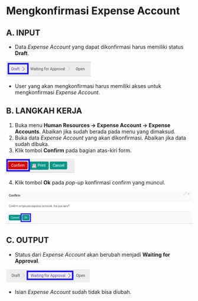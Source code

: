 # Mengkonfirmasi Expense Account

## A. INPUT

* Data *Expense Account* yang dapat dikonfirmasi harus memiliki status **Draft**.

![](../../img/expense-account/status-draft.png)

* User yang akan mengkonfirmasi harus memiliki akses untuk mengkonfirmasi *Expense Account*.

## B. LANGKAH KERJA

1. Buka menu **Human Resources -> Expense Account -> Expense Accounts**. Abaikan jika sudah berada pada menu yang dimaksud.
2. Buka data *Expense Account* yang akan dikonfirmasi. Abaikan jika data sudah dibuka.
3. Klik tombol **Confirm** pada bagian atas-kiri form.

![](../../img/expense-account/tombol-confirm.png)

4. Klik tombol **Ok** pada *pop-up* konfirmasi confirm yang muncul.

![](../../img/expense-account/pop-up-konfirmasi-confirm.png)

## C. OUTPUT

* Status dari *Expense Account* akan berubah menjadi **Waiting for Approval**.

![](../../img/expense-account/status-waiting-for-approval.png)

* Isian *Expense Account* sudah tidak bisa diubah.
